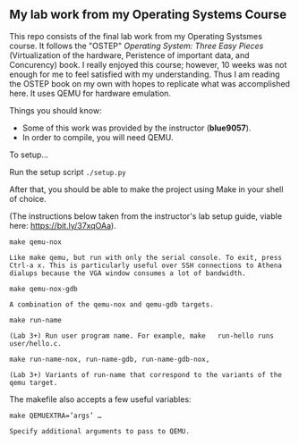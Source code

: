 My lab work from my Operating Systems Course
---

This repo consists of the final lab work from my Operating Systsmes course. It follows the "OSTEP" *Operating System: Three Easy Pieces* (Virtualization of the hardware, Peristence of important data, and Concurency) book. I really enjoyed this course; however, 10 weeks was not enough for me to feel satisfied with my understanding. Thus I am reading the OSTEP book on my own with hopes to replicate what was accomplished here. It uses QEMU for hardware emulation.

Things you should know:
- Some of this work was provided by the instructor (**blue9057**).
- In order to compile, you will need QEMU.

To setup...

Run the setup script `./setup.py`

After that, you should be able to make the project using Make in your shell of choice.

(The instructions below taken from the instructor's lab setup guide, viable here: https://bit.ly/37xqOAa).

`make qemu-nox`

    Like make qemu, but run with only the serial console. To exit, press Ctrl-a x. This is particularly useful over SSH connections to Athena dialups because the VGA window consumes a lot of bandwidth.

`make qemu-nox-gdb`

    A combination of the qemu-nox and qemu-gdb targets.

`make run-name`

    (Lab 3+) Run user program name. For example, make   run-hello runs user/hello.c.
`make run-name-nox, run-name-gdb, run-name-gdb-nox,`

    (Lab 3+) Variants of run-name that correspond to the variants of the qemu target.

The makefile also accepts a few useful variables:

`make QEMUEXTRA=’args’ …`

    Specify additional arguments to pass to QEMU. 
